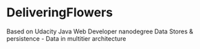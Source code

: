 ﻿# DeliveringFlowers
Based on Udacity Java Web Developer nanodegree
Data Stores & persistence - Data in multitier architecture
